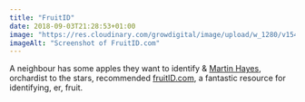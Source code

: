 ```yaml
---
title: "FruitID"
date: 2018-09-03T21:28:53+01:00
image: "https://res.cloudinary.com/growdigital/image/upload/w_1280/v1544344063/fruitid-44405524872.png"
imageAlt: "Screenshot of FruitID.com"
---
```


A neighbour has some apples they want to identify & [Martin Hayes](https://www.theapplemancan.uk), orchardist to the stars, recommended [fruitID.com](http://www.fruitid.com/#main), a fantastic resource for identifying, er, fruit.
